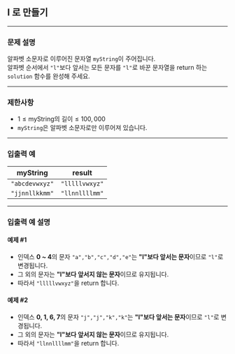 ## l 로 만들기

---

### 문제 설명
알파벳 소문자로 이루어진 문자열 `myString`이 주어집니다.  
알파벳 순서에서 `"l"`보다 앞서는 모든 문자를 `"l"`로 바꾼 문자열을 return 하는 `solution` 함수를 완성해 주세요.

---

### 제한사항
- $1 \leq \text{myString의 길이} \leq 100,000$
- `myString`은 알파벳 소문자로만 이루어져 있습니다.

---

### 입출력 예

| myString       | result         |
|----------------|----------------|
| `"abcdevwxyz"` | `"lllllvwxyz"` |
| `"jjnnllkkmm"` | `"llnnllllmm"` |

---

### 입출력 예 설명

#### **예제 #1**
- 인덱스 **0 ~ 4**의 문자 `"a","b","c","d","e"`는 **"l"보다 앞서는 문자**이므로 `"l"`로 변경됩니다.
- 그 외의 문자는 **"l"보다 앞서지 않는 문자**이므로 유지됩니다.
- 따라서 `"lllllvwxyz"`을 return 합니다.

#### **예제 #2**
- 인덱스 **0, 1, 6, 7**의 문자 `"j","j","k","k"`는 **"l"보다 앞서는 문자**이므로 `"l"`로 변경됩니다.
- 그 외의 문자는 **"l"보다 앞서지 않는 문자**이므로 유지됩니다.
- 따라서 `"llnnllllmm"`을 return 합니다.